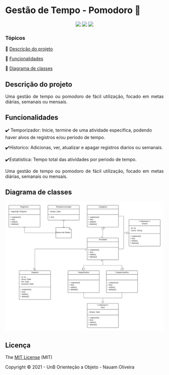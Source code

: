 # Gestão de Tempo - Pomodoro  :tomato:

<p align="center">
  <img src="https://img.shields.io/static/v1?label=java&message=15&color=blue&style=for-the-badge&logo=java"/> 
<img src="http://img.shields.io/static/v1?label=STATUS&message=doing&color=green&style=for-the-badge"/> <img src="http://img.shields.io/static/v1?label=License&message=MIT&color=green&style=for-the-badge"/>
</p>


### Tópicos 

:small_blue_diamond: [Descrição do projeto](#descrição-do-projeto)

:small_blue_diamond: [Funcionalidades](#funcionalidades)

:small_blue_diamond: [Diagrama de classes](#diagrama-de-classes)

## Descrição do projeto 

<p align="justify">
    Uma gestão de tempo ou pomodoro de fácil utilização, focado em metas diárias, semanais ou mensais.
</p>

## Funcionalidades

:heavy_check_mark: Temporizador: Inicie, termine de uma atividade especifica, podendo haver alvos de registros e/ou periodo de tempo.

:heavy_check_mark:Historico: Adicionas, ver, atualizar e apagar registros diarios ou semanais.

:heavy_check_mark:Estatistica: ​Tempo total das atividades por periodo de tempo.

<p align="justify">
    Uma gestão de tempo ou pomodoro de fácil utilização, focado em metas diárias, semanais ou mensais.
</p>


## Diagrama de classes

![Diagrama](img/DiagramaClasses.png)

## Licença

The [MIT License]() (MIT)

Copyright &copy; 2021 - UnB Orienteção a Objeto - Nauam Oliveira
